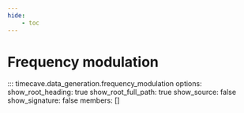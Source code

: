 ```yaml
---
hide:
    - toc
---
```


# Frequency modulation

::: timecave.data_generation.frequency_modulation
    options:
        show_root_heading: true
        show_root_full_path: true
        show_source: false
        show_signature: false
        members: []
